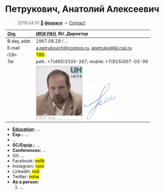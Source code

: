 # Петрукович, Анатолий Алексеевич
> 2019.04.01 **[🚀](../index/index.md) [despace](index.md)** → [Contact](contact.md)

|*[Org.](contact.md)*|*[ИКИ РАН](zz_iki_ras.md), RU. Директор*|
|:--|:--|
|B‑day, addr.| 1967.08.29 / … |
|E‑mail| <a.petrukovich@cosmos.ru>, <apetruko@iki.rssi.ru> |
|i18n| <mark>TBD</mark> |
|Tel|*раб.:* +7(495)3333-267; *mobile:* +7(915)007-03-99 |
|| ![](f/contact/p/petrukovich1_animated.gif) [![](f/contact/p/petrukovich1_sign_thumb.jpg)](f/contact/p/petrukovich1_sign.png) |

   - **[Education](edu.md):** …
   - **Exp.:** …
   - …
   - **SC/Equip.:** …
   - **Conferences:** …
   - Git: …
   - Facebook: <mark>nofb</mark>
   - Instagram: <mark>noin</mark>
   - LinkedIn: <mark>noli</mark>
   - Twitter: <mark>notw</mark>
   - **As a person:**
      1. …
